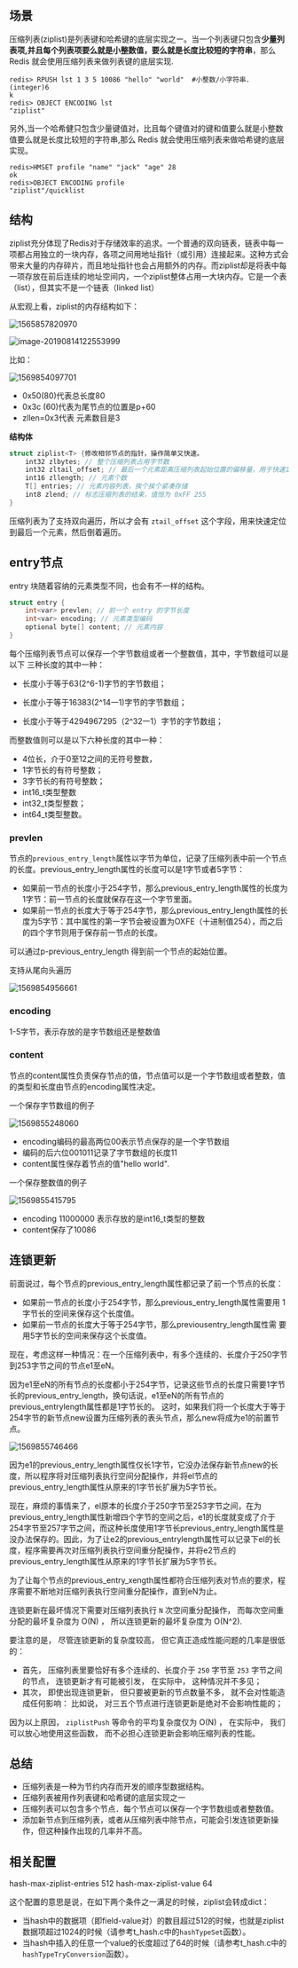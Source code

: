 ## 场景

压缩列表(ziplist)是列表键和哈希键的底层实现之ー。当一个列表键只包含**少量列表项,并且每个列表项要么就是小整数值，要么就是长度比较短的字符串**，那么 Redis 就会使用压缩列表来做列表键的底层实现.

```shell
redis> RPUSH lst 1 3 5 10086 "hello" "world"  #小整数/小字符串.
(integer)6
k
redis> OBJECT ENCODING lst
"ziplist"
```

另外,当一个哈希健只包含少量键值对，比且每个键值对的键和值要么就是小整数值要么就是长度比较短的字符串,那么 Redis 就会使用压缩列表来做哈希键的底层实现。

```shell
redis>HMSET profile "name" "jack" "age" 28
ok
redis>OBJECT ENCODING profile
"ziplist"/quicklist
```

## 结构

ziplist充分体现了Redis对于存储效率的追求。一个普通的双向链表，链表中每一项都占用独立的一块内存，各项之间用地址指针（或引用）连接起来。这种方式会带来大量的内存碎片，而且地址指针也会占用额外的内存。而ziplist却是将表中每一项存放在前后连续的地址空间内，一个ziplist整体占用一大块内存。它是一个表（list），但其实不是一个链表（linked list）

从宏观上看，ziplist的内存结构如下：

![1565857820970](assets/ziplist压缩列表/1565857820970.png)


![image-20190814122553999](assets/ziplist压缩列表/image-20190814122553999.png)

比如：

![1569854097701](assets/ziplist压缩列表/1569854097701.png)

- 0x50(80)代表总长度80
- 0x3c (60)代表为尾节点的位置是p+60
- zllen=0x3代表 元素数目是3

**结构体**

```c
struct ziplist<T> {修改相邻节点的指针，操作简单又快速。
    int32 zlbytes; // 整个压缩列表占用字节数
    int32 zltail_offset; // 最后一个元素距离压缩列表起始位置的偏移量，用于快速定位到最后一个节点
    int16 zllength; // 元素个数
    T[] entries; // 元素内容列表，挨个挨个紧凑存储
    int8 zlend; // 标志压缩列表的结束，值恒为 0xFF 255
}
```


压缩列表为了支持双向遍历，所以才会有 `ztail_offset` 这个字段，用来快速定位到最后一个元素，然后倒着遍历。



## entry节点

entry 块随着容纳的元素类型不同，也会有不一样的结构。

```c
struct entry {
    int<var> prevlen; // 前一个 entry 的字节长度
    int<var> encoding; // 元素类型编码
    optional byte[] content; // 元素内容
}
```

每个压缩列表节点可以保存一个字节数组或者一个整数值，其中，字节数组可以是以下
三种长度的其中一种：

- 长度小于等于63(2^6-1)字节的字节数组；

- 长度小于等于16383(2^14一1)字节的字节数组；

- 长度小于等于4294967295（2^32一1）字节的字节数组；

而整数值则可以是以下六种长度的其中一种：

- 4位长，介于0至12之间的无符号整数，
- 1字节长的有符号整数；
- 3字节长的有符号整数；
- int16_t类型整数
- int32_t类型整数；
- int64_t类型整数。

###  prevlen

节点的`previous_entry_length`属性以字节为单位，记录了压缩列表中前一个节点的长度。previous_entry_length属性的长度可以是1字节或者5字节：

- 如果前一节点的长度小于254字节，那么previous_entry_length属性的长度为1字节：前一节点的长度就保存在这一个字节里面。
- 如果前一节点的长度大于等于254字节，那么previous_entry_length属性的长度为5字节：其中属性的第一字节会被设置为OXFE（十进制值254），而之后的四个字节则用于保存前一节点的长度。

可以通过p-previous_entry_length 得到前一个节点的起始位置。

支持从尾向头遍历

![1569854956661](assets/ziplist压缩列表/1569854956661.png)

### encoding

1-5字节，表示存放的是字节数组还是整数值

### content

节点的content属性负责保存节点的值，节点值可以是一个字节数组或者整数，值的类型和长度由节点的encoding属性决定。

一个保存字节数组的例子

![1569855248060](assets/ziplist压缩列表/1569855248060.png)

- encoding编码的最高两位00表示节点保存的是一个字节数组
- 编码的后六位001011记录了字节数组的长度11
- content属性保存着节点的值"hello world".



一个保存整数值的例子

![1569855415795](assets/ziplist压缩列表/1569855415795.png)



- encoding 11000000 表示存放的是int16_t类型的整数
- content保存了10086



## 连锁更新

前面说过，每个节点的previous_entry_length属性都记录了前一个节点的长度：

- 如果前一节点的长度小于254字节，那么previous_entry_length属性需要用
  1字节长的空间来保存这个长度值。
- 如果前一节点的长度大于等于254字节，那么previousentry_length属性需
  要用5字节长的空间来保存这个长度值。
  
  

现在，考虑这样一种情况：在一个压缩列表中，有多个连续的、长度介于250字节到253字节之间的节点e1至eN。



因为e1至eN的所有节点的长度都小于254字节，记录这些节点的长度只需要1字节长的previous_entry_length，换句话说，e1至eN的所有节点的previous_entrylength属性都是1字节长的。
这时，如果我们将一个长度大于等于254字节的新节点new设置为压缩列表的表头节点，那么new将成为e1的前置节点。

![1569855746466](assets/ziplist压缩列表/1569855746466.png)

因为e1的previous_entry_length属性仅长1字节，它没办法保存新节点new的长度，所以程序将对压缩列表执行空间分配操作，并将el节点的previous_entry_length属性从原来的1字节长扩展为5字节长。

现在，麻烦的事情来了，el原本的长度介于250字节至253字节之间，在为previous_entry_length属性新增四个字节的空间之后，e1的长度就变成了介于254字节至257字节之间，而这种长度使用1字节长previous_entry_length属性是没办法保存的。因此，为了让e2的previous_entrylength属性可以记录下el的长度，程序需要再次对压缩列表执行空间重分配操作，并将e2节点的previous_entry_length属性从原来的1字节长扩展为5字节长。

为了让每个节点的previous_entry_xength属性都符合压缩列表对节点的要求，程序需要不断地对压缩列表执行空间重分配操作，直到eN为止。

连锁更新在最坏情况下需要对压缩列表执行 `N` 次空间重分配操作， 而每次空间重分配的最坏复杂度为 O(N) ， 所以连锁更新的最坏复杂度为 O(N^2).

要注意的是， 尽管连锁更新的复杂度较高， 但它真正造成性能问题的几率是很低的：

- 首先， 压缩列表里要恰好有多个连续的、长度介于 `250` 字节至 `253` 字节之间的节点， 连锁更新才有可能被引发， 在实际中， 这种情况并不多见；
- 其次， 即使出现连锁更新， 但只要被更新的节点数量不多， 就不会对性能造成任何影响： 比如说， 对三五个节点进行连锁更新是绝对不会影响性能的；

因为以上原因， `ziplistPush` 等命令的平均复杂度仅为 O(N) ， 在实际中， 我们可以放心地使用这些函数， 而不必担心连锁更新会影响压缩列表的性能。

## 总结

- 压缩列表是一种为节约内存而开发的顺序型数据结构。
- 压缩列表被用作列表键和哈希键的底层实现之一
- 压缩列表可以包含多个节点．每个节点可以保存一个字节数组或者整数值。
- 添加新节点到压缩列表，或者从压缩列表中除节点，可能会引发连锁更新操作，但这种操作出现的几率并不高。

## 相关配置

hash-max-ziplist-entries 512
hash-max-ziplist-value 64

这个配置的意思是说，在如下两个条件之一满足的时候，ziplist会转成dict：

- 当hash中的数据项（即field-value对）的数目超过512的时候，也就是ziplist数据项超过1024的时候（请参考t_hash.c中的`hashTypeSet`函数）。
- 当hash中插入的任意一个value的长度超过了64的时候（请参考t_hash.c中的`hashTypeTryConversion`函数）。



